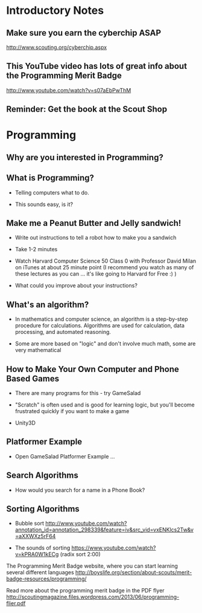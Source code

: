
# Introductory Notes

## Make sure you earn the cyberchip ASAP
http://www.scouting.org/cyberchip.aspx

## This YouTube video has lots of great info about the Programming Merit Badge
http://www.youtube.com/watch?v=s07aEbPwThM

## Reminder: Get the book at the Scout Shop

# Programming

## Why are you interested in Programming?

## What is Programming?

- Telling computers what to do.

- This sounds easy, is it?

## Make me a Peanut Butter and Jelly sandwich!

- Write out instructions to tell a robot how to make you a sandwich

- Take 1-2 minutes

- Watch Harvard Computer Science 50 Class 0 with Professor David Milan on iTunes at about 25 minute point
  (I recommend you watch as many of these lectures as you can ... it's like going to Harvard for Free :) )

- What could you improve about your instructions?

## What's an algorithm?

- In mathematics and computer science, an algorithm is a step-by-step procedure for calculations. Algorithms are used for calculation, data processing, and automated reasoning.

- Some are more based on "logic" and don't involve much math, some are very mathematical

## How to Make Your Own Computer and Phone Based Games

- There are many programs for this - try GameSalad

- "Scratch" is often used and is good for learning logic, but you'll become frustrated quickly if you want to make a game

- Unity3D

## Platformer Example

- Open GameSalad Platformer Example ...

## Search Algorithms

- How would you search for a name in a Phone Book?

## Sorting Algorithms

- Bubble sort
 http://www.youtube.com/watch?annotation_id=annotation_298339&feature=iv&src_vid=vxENKlcs2Tw&v=aXXWXz5rF64

- The sounds of sorting https://www.youtube.com/watch?v=kPRA0W1kECg
  (radix sort 2:00)


The Programming Merit Badge website, where you can start learning several different languages
http://boyslife.org/section/about-scouts/merit-badge-resources/programming/

Read more about the programming merit badge in the PDF flyer
http://scoutingmagazine.files.wordpress.com/2013/06/programming-flier.pdf

